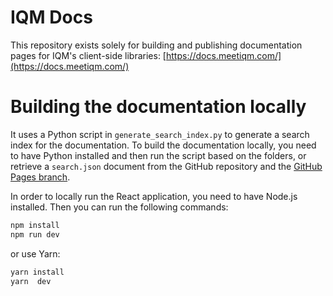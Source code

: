 # IQM Docs

This repository exists solely for building and publishing documentation pages for IQM's client-side libraries: [https://docs.meetiqm.com/](https://docs.meetiqm.com/)


# Building the documentation locally
It uses a Python script in `generate_search_index.py` to generate a search index for the documentation. To build the documentation locally, you need to have Python installed and then run the script based on the folders, or retrieve a `search.json` document from the GitHub repository and the [GitHub Pages branch](https://github.com/iqm-finland/docs/tree/gh-pages).

In order to locally run the React application, you need to have Node.js installed. Then you can run the following commands:

```bash
npm install
npm run dev
```

or use Yarn:
```bash
yarn install
yarn  dev
```

